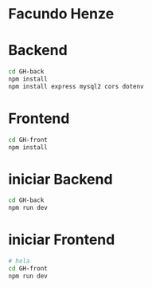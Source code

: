 # Facundo Henze

# Backend
```bash
cd GH-back
npm install
npm install express mysql2 cors dotenv
```

# Frontend
```bash
cd GH-front
npm install
```

# iniciar Backend
```bash
cd GH-back
npm run dev
```

# iniciar Frontend
```bash
# hola
cd GH-front
npm run dev
```
